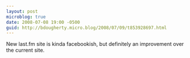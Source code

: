 ```yaml
---
layout: post
microblog: true
date: 2008-07-08 19:00 -0500
guid: http://bdougherty.micro.blog/2008/07/09/t853928697.html
---
```

New last.fm site is kinda facebookish, but definitely an improvement over the current site.
